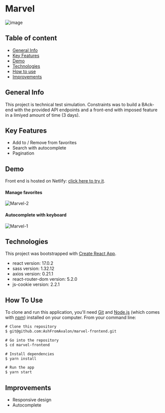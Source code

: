# Marvel 
![image](https://user-images.githubusercontent.com/71220636/122914154-a4c7b180-d35a-11eb-9ac5-b2d53798a3d3.png)


## Table of content 

* [General Info](#general-info)
* [Key Features](#key-features)
* [Demo](#demo)
* [Technologies](#technologies)
* [How to use](#how-to-use)
* [Improvements](#improvements)

## General Info

This project is technical test simulation.
Constraints was to build a BAck-end with the provided API endpoints and a front-end with imposed feature in a limiyed amount of time (3 days).

## Key Features

* Add to / Remove from favorites
* Search with autocomplete
* Pagination


## Demo 

Front end is hosted on Netlify: [click here to try it](https://thomas-lebihan-vinted-front.netlify.app/). 

#### Manage favorites

![Marvel-2](https://user-images.githubusercontent.com/71220636/122913993-7649d680-d35a-11eb-8355-312ce8b84a45.gif)


#### Autocomplete with keyboard

![Marvel-1](https://user-images.githubusercontent.com/71220636/122913960-6a5e1480-d35a-11eb-8904-32a1ed4b2370.gif)


## Technologies

This project was bootstrapped with [Create React App](https://thomas-lebihan-marvel-front.netlify.app/).

* react version: 17.0.2
* sass version: 1.32.12
* axios version: 0.21.1
* react-router-dom version: 5.2.0
* js-cookie version: 2.2.1


## How To Use
To clone and run this application, you'll need [Git](https://git-scm.com/) and [Node.js](https://nodejs.org/en/download/) (which comes with [npm](http://npmjs.com/)) installed on your computer. From your command line:

```diff
# Clone this repository
$ git@github.com:AshFromAvalon/marvel-frontend.git

# Go into the repository
$ cd marvel-frontend

# Install dependencies
$ yarn install

# Run the app
$ yarn start
```

## Improvements

* Responsive design
* Autocomplete
